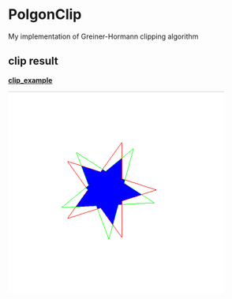 # PolgonClip

My implementation of Greiner-Hormann clipping algorithm

## clip result

**[clip_example](./sandbox/clip_example.cc)**

![clip_example](./sandbox/clip_example.png)
